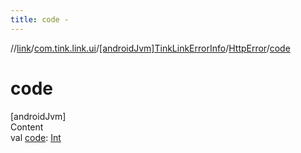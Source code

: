 ```yaml
---
title: code -
---
```

//[link](../../../index.md)/[com.tink.link.ui](../../index.md)/[[androidJvm]TinkLinkErrorInfo](../index.md)/[HttpError](index.md)/[code](code.md)



# code  
[androidJvm]  
Content  
val [code](code.md): [Int](https://kotlinlang.org/api/latest/jvm/stdlib/kotlin/-int/index.html)  



